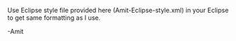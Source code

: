 Use Eclipse style file provided here (Amit-Eclipse-style.xml) in your Eclipse to
get same formatting as I use. 

-Amit
